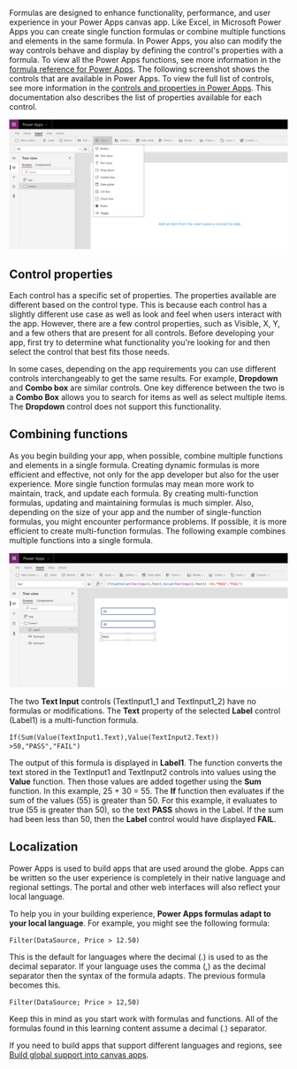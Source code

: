 Formulas are designed to enhance functionality, performance, and user
experience in your Power Apps canvas app. Like Excel, in Microsoft Power Apps you can create
single function formulas or combine multiple functions and elements in
the same formula. In Power Apps, you also can modify the way controls
behave and display by defining the control's properties with a formula.
To view all the Power Apps functions, see more information in the
[formula reference for Power Apps](https://docs.microsoft.com/powerapps/maker/canvas-apps/formula-reference).
The following screenshot shows the controls that are available in Power Apps. To view
the full list of controls, see more information in the 
[controls and properties in Power Apps](https://docs.microsoft.com/powerapps/maker/canvas-apps/reference-properties).
This documentation also describes the list of properties available
for each control.

![Input dropdown](../media/controls.png)

Control properties
------------------

Each control has a specific set of properties. The properties available
are different based on the control type. This is because each control
has a slightly different use case as well as look and feel when users
interact with the app. However, there are a few control properties, such
as Visible, X, Y, and a few others that are present for all controls.
Before developing your app, first try to determine what functionality
you're looking for and then select the control that best fits those needs.

In some cases, depending on the app requirements you can use different controls
interchangeably to get the same results. For example,
**Dropdown** and **Combo box** are similar controls. One key
difference between the two is a **Combo Box** allows you to
search for items as well as select multiple items. The **Dropdown**
control does not support this functionality.

Combining functions
-------------------

As you begin building your app, when possible, combine multiple
functions and elements in a single formula. Creating dynamic formulas is
more efficient and effective, not only for the app developer but also
for the user experience. More single function formulas may mean more
work to maintain, track, and update each formula. By creating
multi-function formulas, updating and maintaining formulas is much
simpler. Also, depending on the size of your app and the number of
single-function formulas, you might encounter performance problems. If possible,
it is more efficient to create
multi-function formulas. The following example combines
multiple functions into a single formula.

![CombineFunctions](../media/combine-functions.png)

The two **Text Input** controls (TextInput1_1 and TextInput1_2) have no
formulas or modifications. The **Text** property of the selected
**Label** control (Label1) is a multi-function formula.

```
If(Sum(Value(TextInput1.Text),Value(TextInput2.Text)) >50,"PASS","FAIL")
```

The output of this formula is displayed in **Label1**. The function
converts the text stored in the TextInput1 and TextInput2 controls into
values using the **Value** function. Then those values are added together
using the **Sum** function. In this example, 25 + 30 = 55. The **If**
function then evaluates if the sum of the values (55) is greater than
50. For this example, it evaluates to true (55 is greater than 50), so
the text **PASS** shows in the Label. If the sum had been less than 50,
then the **Label** control would have displayed **FAIL**.

Localization
------------

Power Apps is used to build apps that are used around the globe. Apps can
be written so the user experience is completely in their native language
and regional settings. The portal and other web interfaces
will also reflect your local language.

To help you in your building experience, **Power Apps formulas adapt to
your local language**. For example, you might see the following formula:

```powerappsfl
Filter(DataSource, Price > 12.50)
```

This is the default for languages where the decimal (.) is used to as the decimal
separator. If your language uses the comma (,) as the decimal separator then the
syntax of the formula adapts. The previous formula becomes this.

```powerappsfl
Filter(DataSource; Price > 12,50)
```

Keep this in mind as you start work with formulas and functions. All of
the formulas found in this learning content assume a decimal (.)
separator.

If you need to build apps that support different languages and regions,
see [Build global support into canvas apps](https://docs.microsoft.com/powerapps/maker/canvas-apps/global-apps).
